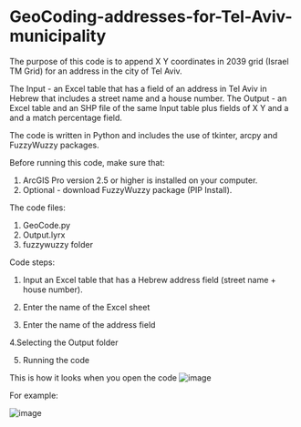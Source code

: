 # GeoCoding-addresses-for-Tel-Aviv-municipality
The purpose of this code is to append X Y coordinates in 2039 grid (Israel TM Grid) for an address in the city of Tel Aviv.

The Input - an Excel table that has a field of an address in Tel Aviv in Hebrew that includes a street name and a house number.
The Output - an Excel table and an SHP file of the same Input table plus fields of X Y and a and a match percentage field. 

The code is written in Python and includes the use of tkinter, arcpy and FuzzyWuzzy packages.

Before running this code, make sure that:
1. ArcGIS Pro version 2.5 or higher is installed on your computer.
2. Optional - download FuzzyWuzzy package (PIP Install). 

The code files:

1. GeoCode.py
2. Output.lyrx
3. fuzzywuzzy folder

Code steps:

1. Input an Excel table that has a Hebrew address field (street name + house number). 

2. Enter the name of the Excel sheet

3. Enter the name of the address field

4.Selecting the Output folder

5. Running the code

This is how it looks when you open the code
![image](https://github.com/jonathandell27/GeoCoding-addresses-for-Tel-Aviv-municipality-by-API/assets/59395234/ae663c36-d93d-4b40-b70d-2ea35ca42eea)

For example:

![image](https://github.com/jonathandell27/GeoCoding-addresses-for-Tel-Aviv-municipality-by-API/assets/59395234/5bdc072a-524c-418c-8479-7539a2589d33)



